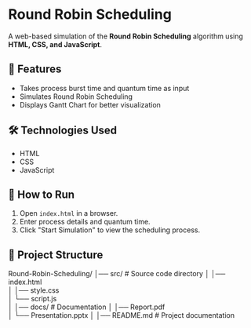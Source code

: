 # Round Robin Scheduling

A web-based simulation of the **Round Robin Scheduling** algorithm using **HTML, CSS, and JavaScript**.

## 📌 Features
- Takes process burst time and quantum time as input
- Simulates Round Robin Scheduling
- Displays Gantt Chart for better visualization

## 🛠 Technologies Used
- HTML
- CSS
- JavaScript

## 🚀 How to Run
1. Open `index.html` in a browser.
2. Enter process details and quantum time.
3. Click "Start Simulation" to view the scheduling process.

## 📂 Project Structure
Round-Robin-Scheduling/
│── src/             # Source code directory
│   │── index.html      
│   │── style.css       
│   └── script.js       
│
│── docs/            # Documentation
│   │── Report.pdf       
│   └── Presentation.pptx 
│
│── README.md        # Project documentation
